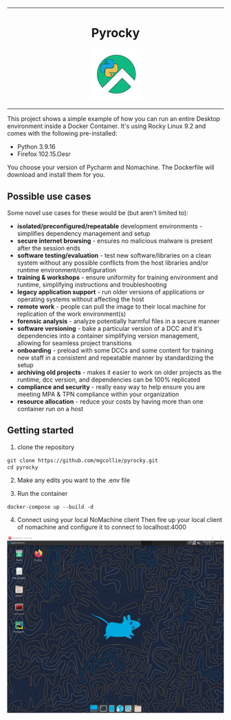 <table align="center"><tr><td align="center" width="9999">

# Pyrocky

![]() <img src="images/pyrocky-dark.png"  width="120">
</td></tr></table>

This project shows a simple example of how you can run an entire Desktop environment inside  a Docker Container.
It's using Rocky Linux 9.2 and comes with the following pre-installed:
- Python 3.9.16
- Firefox 102.15.Oesr

You choose your version of Pycharm and Nomachine.  The Dockerfile will download and install them for you.

## Possible use cases
Some novel use cases for these would be (but aren't limited to):

- **isolated/preconfigured/repeatable** development environments - simplifies dependency management and setup
- **secure internet browsing** - ensures no malicious malware is present after the session ends
- **software testing/evaluation** - test new software/libraries on a clean system without any possible conflicts from the host libraries and/or runtime environment/configuration
- **training & workshops** - ensure uniformity for training environment and runtime, simplifying instructions and troubleshooting
- **legacy application support** - run older versions of applications or operating systems without affecting the host
- **remote work** - people can pull the image to their local machine for replication of the work environment(s)
- **forensic analysis** - analyze potentially harmful files in a secure manner
- **software versioning** - bake a particular version of a DCC and it's dependencies into a container simplifying version management, allowing for seamless project transitions
- **onboarding** - preload with some DCCs and some content for training new staff in a consistent and repeatable manner by standardizing the setup
- **archiving old projects** - makes  it easier to work on older projects as the runtime, dcc version, and dependencies can be 100% replicated
- **compliance and security** - really easy way to help ensure you are meeting MPA & TPN compliance within your organization
- **resource allocation** - reduce your costs by having more than one container run on a host


## Getting started
1. clone the repository
```
git clone https://github.com/mgcollie/pyrocky.git
cd pyrocky
```
2. Make any edits you want to the .env file


3. Run the container
```
docker-compose up --build -d
```

4. Connect using your local NoMachine client
Then fire up your local client of nomachine and configure it to connect to localhost:4000

![image.png](images/image.png)
